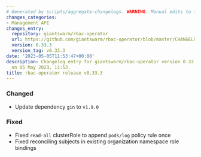 ```yaml
---
# Generated by scripts/aggregate-changelogs. WARNING: Manual edits to this files will be overwritten.
changes_categories:
- Management API
changes_entry:
  repository: giantswarm/rbac-operator
  url: https://github.com/giantswarm/rbac-operator/blob/master/CHANGELOG.md#0333---2023-05-05
  version: 0.33.3
  version_tag: v0.33.3
date: '2023-05-05T11:53:47+00:00'
description: Changelog entry for giantswarm/rbac-operator version 0.33.3, published
  on 05 May 2023, 11:53.
title: rbac-operator release v0.33.3
---
```


### Changed
- Update dependency `gin` to `v1.9.0`
### Fixed
- Fixed `read-all` clusterRole to append `pods/log` policy rule once
- Fixed reconciling subjects in existing organization namespace role bindings

